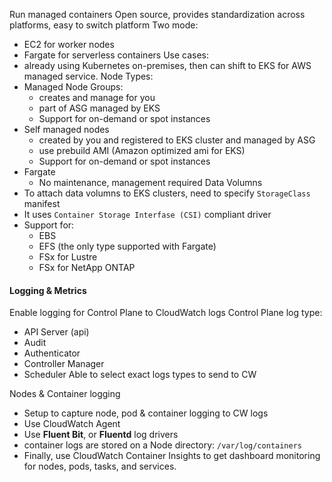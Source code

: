 Run managed containers
Open source, provides standardization across platforms, easy to switch platform
Two mode:
- EC2 for worker nodes
- Fargate for serverless containers
Use cases: 
- already using Kubernetes on-premises, then can shift to EKS for AWS managed service.
Node Types:
- Managed Node Groups:
	- creates and manage for you
	- part of ASG managed by EKS
	- Support for on-demand or spot instances
- Self managed nodes
	- created by you and registered to EKS cluster and managed by ASG
	- use prebuild AMI (Amazon optimized ami for EKS)
	- Support for on-demand or spot instances
- Fargate
	- No maintenance, management required
Data Volumns
- To attach data volumns to EKS clusters, need to specify `StorageClass` manifest
- It uses `Container Storage Interfase (CSI)` compliant driver
- Support for:
	- EBS
	- EFS (the only type supported with Fargate)
	- FSx for Lustre
	- FSx for NetApp ONTAP


#### Logging & Metrics

Enable logging for Control Plane to CloudWatch logs
Control Plane log type:
- API Server (api)
- Audit
- Authenticator
- Controller Manager
- Scheduler
Able to select exact logs types to send to CW

Nodes & Container logging
- Setup to capture node, pod & container logging to CW logs
- Use CloudWatch Agent 
- Use **Fluent Bit**, or **Fluentd** log drivers 
- container logs are stored on a Node directory:  `/var/log/containers`
- Finally, use CloudWatch Container Insights to get dashboard monitoring for nodes, pods, tasks, and services.
